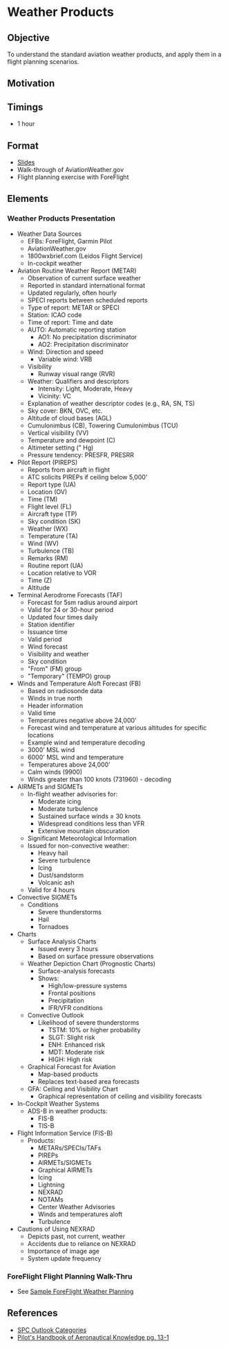 # Weather Products

## Objective

To understand the standard aviation weather products, and apply them in a flight planning scenarios.

## Motivation

## Timings

- 1 hour

## Format

- [Slides](/slides/weather-products.pdf)
- Walk-through of AviationWeather.gov
- Flight planning exercise with ForeFlight

## Elements

### Weather Products Presentation

- Weather Data Sources
  - EFBs: ForeFlight, Garmin Pilot
  - AviationWeather.gov
  - 1800wxbrief.com (Leidos Flight Service)
  - In-cockpit weather
- Aviation Routine Weather Report (METAR)
  - Observation of current surface weather
  - Reported in standard international format
  - Updated regularly, often hourly
  - SPECI reports between scheduled reports
  - Type of report: METAR or SPECI
  - Station: ICAO code
  - Time of report: Time and date
  - AUTO: Automatic reporting station
    - AO1: No precipitation discriminator
    - AO2: Precipitation discriminator
  - Wind: Direction and speed
    - Variable wind: VRB
  - Visibility
    - Runway visual range (RVR)
  - Weather: Qualifiers and descriptors
    - Intensity: Light, Moderate, Heavy
    - Vicinity: VC
  - Explanation of weather descriptor codes (e.g., RA, SN, TS)
  - Sky cover: BKN, OVC, etc.
  - Altitude of cloud bases (AGL)
  - Cumulonimbus (CB), Towering Cumulonimbus (TCU)
  - Vertical visibility (VV)
  - Temperature and dewpoint (C)
  - Altimeter setting (" Hg)
  - Pressure tendency: PRESFR, PRESRR
- Pilot Report (PIREPS)
  - Reports from aircraft in flight
  - ATC solicits PIREPs if ceiling below 5,000'
  - Report type (UA)
  - Location (OV)
  - Time (TM)
  - Flight level (FL)
  - Aircraft type (TP)
  - Sky condition (SK)
  - Weather (WX)
  - Temperature (TA)
  - Wind (WV)
  - Turbulence (TB)
  - Remarks (RM)
  - Routine report (UA)
  - Location relative to VOR
  - Time (Z)
  - Altitude
- Terminal Aerodrome Forecasts (TAF)
  - Forecast for 5sm radius around airport
  - Valid for 24 or 30-hour period
  - Updated four times daily
  - Station identifier
  - Issuance time
  - Valid period
  - Wind forecast
  - Visibility and weather
  - Sky condition
  - "From" (FM) group
  - "Temporary" (TEMPO) group
- Winds and Temperature Aloft Forecast (FB)
  - Based on radiosonde data
  - Winds in true north
  - Header information
  - Valid time
  - Temperatures negative above 24,000'
  - Forecast wind and temperature at various altitudes for specific locations
  - Example wind and temperature decoding
  - 3000' MSL wind
  - 6000' MSL wind and temperature
  - Temperatures above 24,000'
  - Calm winds (9900)
  - Winds greater than 100 knots (731960) - decoding
- AIRMETs and SIGMETs
  - In-flight weather advisories for:
    - Moderate icing
    - Moderate turbulence
    - Sustained surface winds ≥ 30 knots
    - Widespread conditions less than VFR
    - Extensive mountain obscuration
  - Significant Meteorological Information
  - Issued for non-convective weather:
    - Heavy hail
    - Severe turbulence
    - Icing
    - Dust/sandstorm
    - Volcanic ash
  - Valid for 4 hours
- Convective SIGMETs
  - Conditions
    - Severe thunderstorms
    - Hail
    - Tornadoes
- Charts
  - Surface Analysis Charts
    - Issued every 3 hours
    - Based on surface pressure observations
  - Weather Depiction Chart (Prognostic Charts)
    - Surface-analysis forecasts
    - Shows:
      - High/low-pressure systems
      - Frontal positions
      - Precipitation
      - IFR/VFR conditions
  - Convective Outlook
    - Likelihood of severe thunderstorms
      - TSTM: 10% or higher probability
      - SLGT: Slight risk
      - ENH: Enhanced risk
      - MDT: Moderate risk
      - HIGH: High risk
  - Graphical Forecast for Aviation
    - Map-based products
    - Replaces text-based area forecasts
  - GFA: Ceiling and Visibility Chart
    - Graphical representation of ceiling and visibility forecasts
- In-Cockpit Weather Systems
  - ADS-B in weather products:
    - FIS-B
    - TIS-B
- Flight Information Service (FIS-B)
  - Products:
    - METARs/SPECIs/TAFs
    - PIREPs
    - AIRMETs/SIGMETs
    - Graphical AIRMETs
    - Icing
    - Lightning
    - NEXRAD
    - NOTAMs
    - Center Weather Advisories
    - Winds and temperatures aloft
    - Turbulence
- Cautions of Using NEXRAD
  - Depicts past, not current, weather
  - Accidents due to reliance on NEXRAD
  - Importance of image age
  - System update frequency

### ForeFlight Flight Planning Walk-Thru

- See [Sample ForeFlight Weather Planning](/docs/lesson-plans/problems/foreflight-wx-flt-plan)

## References

- [SPC Outlook Categories](https://www.spc.noaa.gov/misc/SPC_probotlk_info.html)
- [Pilot's Handbook of Aeronautical Knowledge pg. 13-1](/_references/PHAK/13-1)

